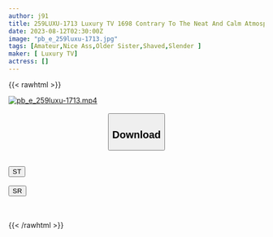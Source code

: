 ```yaml
---
author: j91
title: 259LUXU-1713 Luxury TV 1698 Contrary To The Neat And Calm Atmosphere Of Adults, I Decided To Appear In AV Because I Was Not Satisfied With Saffle! A Stimulus That Can Not Be Tasted In Everyday Life, A Smile Of Joy In The Pleasure You Were Looking For!
date: 2023-08-12T02:30:00Z
image: "pb_e_259luxu-1713.jpg"
tags: [Amateur,Nice Ass,Older Sister,Shaved,Slender ]
maker: [ Luxury TV]
actress: []
---
```



{{< rawhtml >}}

<div class="video" data-videoid="jbP6drgwJ0cz0rp">
    <a href="javascript:;">
        <img src="https://my.j91.asia/posts/pb_e_259luxu-1713/pb_e_259luxu-1713.jpg" width="WIDTH" height="HEIGHT" alt="pb_e_259luxu-1713.mp4" loading="lazy">
    </a>
</div>

<script type="text/javascript" src="https://j91.asia/asset/on-demand-st.js"></script>

<br>
  <link rel="stylesheet" href="https://j91.asia/asset/bs5.css">
  
  <center>
  <button class="btn btn-primary" type="button" data-bs-toggle="collapse" data-bs-target=".multi-collapse" aria-expanded="false" aria-controls="multiCollapseExample1 multiCollapseExample2"><h2>Download</h2></button></center>
</p>
<div class="row">
  <div class="col">
    <div class="collapse multi-collapse" id="multiCollapseExample1">
      <div class="card card-body">
	      	      <br>
<div class="buttons">  
<a href="https://streamtape.to/v/jbP6drgwJ0cz0rp"><button class="btn-hover color-3"><i class="fa fa-download"></i> ST</button></a></div>
    </div>
  </div>
</div>
  <div class="col">
    <div class="collapse multi-collapse" id="multiCollapseExample2">
      <div class="card card-body">
	      <br>
<div class="buttons">
    <a href="https://streamruby.com/px3922jmrsun"><button class="btn-hover color-9"><i class="fa fa-download"></i> SR</button></a></div>
<br><br>
      </div>
    </div>
  </div>
</div>

{{< /rawhtml >}}